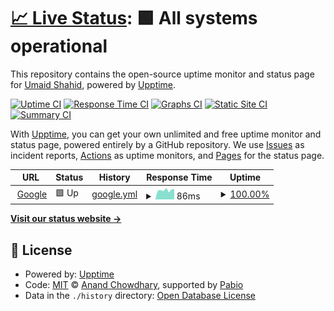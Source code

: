 # [📈 Live Status](https://umaidshahid.github.io/upptime): <!--live status--> **🟩 All systems operational**

This repository contains the open-source uptime monitor and status page for [Umaid Shahid](https://umaidshahid.github.io/upptime), powered by [Upptime](https://github.com/upptime/upptime).

[![Uptime CI](https://github.com/umaidshahid/upptime/workflows/Uptime%20CI/badge.svg)](https://github.com/umaidshahid/upptime/actions?query=workflow%3A%22Uptime+CI%22)
[![Response Time CI](https://github.com/umaidshahid/upptime/workflows/Response%20Time%20CI/badge.svg)](https://github.com/umaidshahid/upptime/actions?query=workflow%3A%22Response+Time+CI%22)
[![Graphs CI](https://github.com/umaidshahid/upptime/workflows/Graphs%20CI/badge.svg)](https://github.com/umaidshahid/upptime/actions?query=workflow%3A%22Graphs+CI%22)
[![Static Site CI](https://github.com/umaidshahid/upptime/workflows/Static%20Site%20CI/badge.svg)](https://github.com/umaidshahid/upptime/actions?query=workflow%3A%22Static+Site+CI%22)
[![Summary CI](https://github.com/umaidshahid/upptime/workflows/Summary%20CI/badge.svg)](https://github.com/umaidshahid/upptime/actions?query=workflow%3A%22Summary+CI%22)

With [Upptime](https://upptime.js.org), you can get your own unlimited and free uptime monitor and status page, powered entirely by a GitHub repository. We use [Issues](https://github.com/umaidshahid/upptime/issues) as incident reports, [Actions](https://github.com/umaidshahid/upptime/actions) as uptime monitors, and [Pages](https://umaidshahid.github.io/upptime) for the status page.

<!--start: status pages-->
<!-- This summary is generated by Upptime (https://github.com/upptime/upptime) -->
<!-- Do not edit this manually, your changes will be overwritten -->
<!-- prettier-ignore -->
| URL | Status | History | Response Time | Uptime |
| --- | ------ | ------- | ------------- | ------ |
| <img alt="" src="https://icons.duckduckgo.com/ip3/www.google.com.ico" height="13"> [Google](https://www.google.com) | 🟩 Up | [google.yml](https://github.com/umaidshahid/upptime/commits/HEAD/history/google.yml) | <details><summary><img alt="Response time graph" src="./graphs/google/response-time-week.png" height="20"> 86ms</summary><br><a href="https://umaidshahid.github.io/upptime/history/google"><img alt="Response time 96" src="https://img.shields.io/endpoint?url=https%3A%2F%2Fraw.githubusercontent.com%2Fumaidshahid%2Fupptime%2FHEAD%2Fapi%2Fgoogle%2Fresponse-time.json"></a><br><a href="https://umaidshahid.github.io/upptime/history/google"><img alt="24-hour response time 76" src="https://img.shields.io/endpoint?url=https%3A%2F%2Fraw.githubusercontent.com%2Fumaidshahid%2Fupptime%2FHEAD%2Fapi%2Fgoogle%2Fresponse-time-day.json"></a><br><a href="https://umaidshahid.github.io/upptime/history/google"><img alt="7-day response time 86" src="https://img.shields.io/endpoint?url=https%3A%2F%2Fraw.githubusercontent.com%2Fumaidshahid%2Fupptime%2FHEAD%2Fapi%2Fgoogle%2Fresponse-time-week.json"></a><br><a href="https://umaidshahid.github.io/upptime/history/google"><img alt="30-day response time 92" src="https://img.shields.io/endpoint?url=https%3A%2F%2Fraw.githubusercontent.com%2Fumaidshahid%2Fupptime%2FHEAD%2Fapi%2Fgoogle%2Fresponse-time-month.json"></a><br><a href="https://umaidshahid.github.io/upptime/history/google"><img alt="1-year response time 96" src="https://img.shields.io/endpoint?url=https%3A%2F%2Fraw.githubusercontent.com%2Fumaidshahid%2Fupptime%2FHEAD%2Fapi%2Fgoogle%2Fresponse-time-year.json"></a></details> | <details><summary><a href="https://umaidshahid.github.io/upptime/history/google">100.00%</a></summary><a href="https://umaidshahid.github.io/upptime/history/google"><img alt="All-time uptime 100.00%" src="https://img.shields.io/endpoint?url=https%3A%2F%2Fraw.githubusercontent.com%2Fumaidshahid%2Fupptime%2FHEAD%2Fapi%2Fgoogle%2Fuptime.json"></a><br><a href="https://umaidshahid.github.io/upptime/history/google"><img alt="24-hour uptime 100.00%" src="https://img.shields.io/endpoint?url=https%3A%2F%2Fraw.githubusercontent.com%2Fumaidshahid%2Fupptime%2FHEAD%2Fapi%2Fgoogle%2Fuptime-day.json"></a><br><a href="https://umaidshahid.github.io/upptime/history/google"><img alt="7-day uptime 100.00%" src="https://img.shields.io/endpoint?url=https%3A%2F%2Fraw.githubusercontent.com%2Fumaidshahid%2Fupptime%2FHEAD%2Fapi%2Fgoogle%2Fuptime-week.json"></a><br><a href="https://umaidshahid.github.io/upptime/history/google"><img alt="30-day uptime 100.00%" src="https://img.shields.io/endpoint?url=https%3A%2F%2Fraw.githubusercontent.com%2Fumaidshahid%2Fupptime%2FHEAD%2Fapi%2Fgoogle%2Fuptime-month.json"></a><br><a href="https://umaidshahid.github.io/upptime/history/google"><img alt="1-year uptime 100.00%" src="https://img.shields.io/endpoint?url=https%3A%2F%2Fraw.githubusercontent.com%2Fumaidshahid%2Fupptime%2FHEAD%2Fapi%2Fgoogle%2Fuptime-year.json"></a></details>

<!--end: status pages-->

[**Visit our status website →**](https://umaidshahid.github.io/upptime)

## 📄 License

- Powered by: [Upptime](https://github.com/upptime/upptime)
- Code: [MIT](./LICENSE) © [Anand Chowdhary](https://anandchowdhary.com), supported by [Pabio](https://pabio.com)
- Data in the `./history` directory: [Open Database License](https://opendatacommons.org/licenses/odbl/1-0/)
